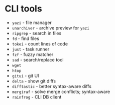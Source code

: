 # CLI tools
* `yazi` - file manager
* `unarchiver` - archive preview for `yazi`
* `ripgrep` - search in files
* `fd` - find files
* `tokei` - count lines of code
* `just` - task runner
* `fzf` - fuzzy matcher
* `sad` - search/replace tool
* `wget`
* `htop`
* `gitui` - git UI
* `delta` - show git diffs
* `difftastic` - better syntax-aware diffs
* `mergiraf` - solve merge conflicts; syntax-aware
* `rainfrog` - CLI DB client